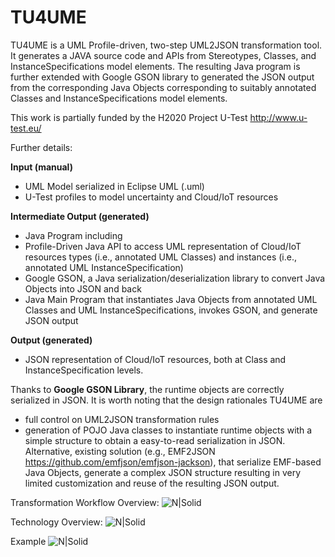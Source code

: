 # TU4UME

TU4UME is a UML Profile-driven, two-step UML2JSON transformation tool.
It generates a JAVA source code and APIs from Stereotypes, Classes, and InstanceSpecifications model elements. 
The resulting Java program is further extended with Google GSON library to generated the JSON output from the corresponding Java Objects corresponding to suitably annotated Classes and InstanceSpecifications model elements.

This work is partially funded by the H2020 Project U-Test http://www.u-test.eu/

Further details:

**Input (manual)**
-	UML Model serialized in Eclipse UML (.uml)
-	U-Test profiles to model uncertainty and Cloud/IoT resources

**Intermediate Output (generated)**
-	Java Program including 
-	Profile-Driven Java API to access UML representation of Cloud/IoT resources types (i.e., annotated UML Classes) and instances (i.e., annotated UML InstanceSpecification)
-	Google GSON, a Java serialization/deserialization library to convert Java Objects into JSON and back
-	Java Main Program that instantiates Java Objects from annotated UML Classes and UML InstanceSpecifications, invokes GSON, and generate JSON output

**Output (generated)**
-	JSON representation of Cloud/IoT resources, both at Class and InstanceSpecification levels.


Thanks to **Google GSON Library**, the runtime objects are correctly serialized in JSON.
It is worth noting that the design rationales TU4UME are 
- full control on UML2JSON transformation rules
- generation of POJO Java classes to instantiate runtime objects with a simple structure to obtain a easy-to-read serialization in JSON. 
Alternative, existing solution (e.g., EMF2JSON https://github.com/emfjson/emfjson-jackson), that serialize EMF-based Java Objects, generate a complex JSON structure resulting in very limited customization and reuse of the resulting JSON output.

Transformation Workflow Overview:
![N|Solid](https://github.com/tuwiendsg/COMOT4U/blob/master/docs/figures/platform.PNG)

Technology Overview:
![N|Solid](https://github.com/tuwiendsg/COMOT4U/blob/master/docs/figures/process.png)

Example
![N|Solid](https://github.com/tuwiendsg/COMOT4U/blob/master/docs/figures/example_fig1.PNG)


